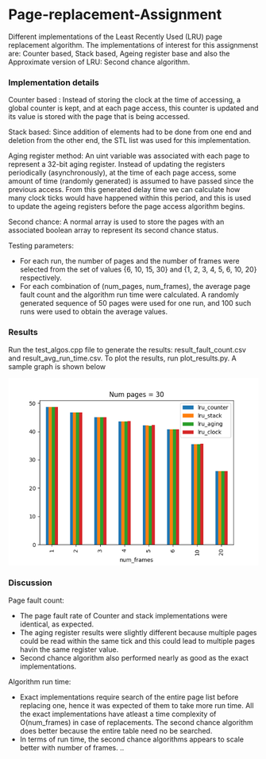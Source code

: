 # Page-replacement-Assignment

Different implementations of the Least Recently Used (LRU) page replacement algorithm. The implementations of interest for this assignmenst are:
Counter based, Stack based, Ageing register base and also the Approximate version of LRU: Second chance algorithm.

### Implementation details
Counter based : Instead of storing the clock at the time of accessing, a global counter is kept, and at each page access, this counter is updated and its value is stored with the page that is being accessed.

Stack based: Since addition of elements had to be done from one end and deletion from the other end, the STL list was used for this implementation.

Aging register method: An uint variable was associated with each page to represent a 32-bit aging register. Instead of updating the registers periodically (asynchronously), at the time of each page access, some amount of time (randomly generated) is assumed to have passed since the previous access. From this generated delay time we can calculate how many clock ticks would have happened within this period, and this is used to update the ageing registers before the page access algorithm begins.

Second chance: A normal array is used to store the pages with an associated boolean array to represent its second chance status.

Testing parameters:
- For each run, the number of pages and the number of frames were selected from the set of values {6, 10, 15, 30} and {1, 2, 3, 4, 5, 6, 10, 20} respectively.
- For each combination of (num_pages, num_frames), the average page fault count and the algorithm run time were calculated. A randomly generated sequence of 50 pages were used for one run, and 100 such runs were used to  obtain the average values.

### Results
Run the test_algos.cpp file to generate the results: result_fault_count.csv and result_avg_run_time.csv. To plot the results, run plot_results.py. A sample graph is shown below

![alt-text](/graphs/fault_count_npages_30.png)

### Discussion
Page fault count:
- The page fault rate of Counter and stack implementations were identical, as expected. 
- The aging register results were slightly different because multiple pages could be read within the same tick and this could lead to multiple pages havin the same register value.
- Second chance algorithm also performed nearly as good as the exact implementations.

Algorithm run time:
- Exact implementations require search of the entire page list before replacing one, hence it was expected of them to take more run time. All the exact implementations have atleast a time complexity of O(num_frames) in case of replacements. The second chance algorithm does better because the entire table need no be searched.
- In terms of run time, the second chance algorithms appears to scale better with number of frames.
..
